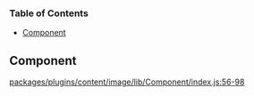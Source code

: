 <!-- Generated by documentation.js. Update this documentation by updating the source code. -->

### Table of Contents

-   [Component][1]

## Component

[packages/plugins/content/image/lib/Component/index.js:56-98][2]

[1]: #component

[2]: https://github.com/react-page/react-page/blob/4505290256d46fccecc0d3eba7cdb3b442b45a31/packages/plugins/content/image/lib/Component/index.js#L56-L98 "Source code on GitHub"
